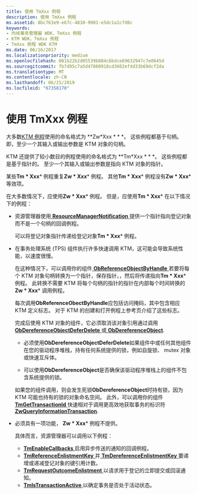 ```yaml
---
title: 使用 TmXxx 例程
description: 使用 TmXxx 例程
ms.assetid: 8bc763e9-e67c-4810-9901-e5dc1a1cfd0c
keywords:
- 内核事务管理器 WDK，TmXxx 例程
- KTM WDK，TmXxx 例程
- TmXxx 例程 WDK KTM
ms.date: 06/16/2017
ms.localizationpriority: medium
ms.openlocfilehash: 081b22b2d05539b084c6bdce69632947c7e0645d
ms.sourcegitcommit: fb7d95c7a5d47860918cd3602efdd33b69dcf2da
ms.translationtype: MT
ms.contentlocale: zh-CN
ms.lasthandoff: 06/25/2019
ms.locfileid: "67358170"
---
```

# <a name="using-tmxxx-routines"></a>使用 TmXxx 例程


大多数[KTM 例程](https://docs.microsoft.com/windows-hardware/drivers/ddi/content/index)使用的命名格式为 **Zw*Xxx * * *。 这些例程都基于句柄。 即，至少一个其输入或输出参数是 KTM 对象的句柄。

KTM 还提供了较小数目的例程使用的命名格式为 **Tm*Xxx * * *。 这些例程都是基于指针的。 至少一个其输入或输出参数是指向 KTM 对象的指针。

某些**Tm * Xxx*** 例程重复**Zw * Xxx*** 例程。 其他**Tm * Xxx*** 例程没有**Zw * Xxx*** 等效项。

在大多数情况下，应使用**Zw * Xxx*** 例程。 但是，应使用**Tm * Xxx*** 在以下情况下的例程：

- 资源管理器使用[ **ResourceManagerNotification** ](https://docs.microsoft.com/windows-hardware/drivers/ddi/content/wdm/nc-wdm-ptm_rm_notification)提供一个指针指向登记对象而不是一个句柄的回调例程。

  可以将登记对象指针传递给登记对象**Tm * Xxx*** 例程。

- 在事务处理系统 (TPS) 组件执行许多快速调用 KTM，这可能会导致系统性能，以速度很慢。

  在这种情况下，可以调用你的组件[ **ObReferenceObjectByHandle** ](https://docs.microsoft.com/windows-hardware/drivers/ddi/content/wdm/nf-wdm-obreferenceobjectbyhandle)若要将每个 KTM 对象句柄转换为一个指针，保存指针，，然后将传递指向**Tm * Xxx*** 例程。 此转换不需要 KTM 将每个句柄的指针的指针在内部每个时间转换的**Zw * Xxx*** 调用例程。

  每次调用**ObReferenceObectByHandle**应包括访问掩码，其中包含相应 KTM 定义标志。 对于 KTM 的创建和打开例程上参考页介绍了这些标志。

  完成后使用 KTM 对象的组件，它必须取消该对象引用通过调用[ **ObDereferenceObjectDeferDelete** ](https://docs.microsoft.com/windows-hardware/drivers/ddi/content/wdm/nf-wdm-obdereferenceobjectdeferdelete)或[ **ObDereferenceObject**](https://docs.microsoft.com/windows-hardware/drivers/ddi/content/wdm/nf-wdm-obdereferenceobject).

  -   必须使用**ObDereferenceObjectDeferDelete**如果组件中或任何其他组件在您的驱动程序堆栈，持有任何系统提供的锁，例如自旋锁、 mutex 对象或快速互斥体。

  -   可以使用**ObDereferenceObject**是否确保该驱动程序堆栈上的组件不包含系统提供的锁。

  如果您的组件调用，则会发生死锁**ObDereferenceObject**时持有锁，因为 KTM 可能也持有的锁的对象命名空间。 此外，可以调用你的组件[ **TmGetTransactionId** ](https://docs.microsoft.com/windows-hardware/drivers/ddi/content/wdm/nf-wdm-tmgettransactionid)快速相对于调用更高效地获取事务的标识符[ **ZwQueryInformationTransaction**](https://docs.microsoft.com/windows-hardware/drivers/ddi/content/wdm/nf-wdm-ntqueryinformationtransaction).

- 必须具有一项功能， **Zw * Xxx*** 例程不提供。

  具体而言，资源管理器可以调用以下例程：

  -   [**TmEnableCallbacks** ](https://docs.microsoft.com/windows-hardware/drivers/ddi/content/wdm/nf-wdm-tmenablecallbacks)启用异步传送的通知的回调例程。
  -   [**TmReferenceEnlistmentKey** ](https://docs.microsoft.com/windows-hardware/drivers/ddi/content/wdm/nf-wdm-tmreferenceenlistmentkey)并[ **TmDereferenceEnlistmentKey** ](https://docs.microsoft.com/windows-hardware/drivers/ddi/content/wdm/nf-wdm-tmdereferenceenlistmentkey)要递增或递减登记对象的键引用计数。
  -   [**TmRequestOutcomeEnlistment** ](https://docs.microsoft.com/windows-hardware/drivers/ddi/content/wdm/nf-wdm-tmrequestoutcomeenlistment)以请求用于登记的立即提交或回滚通知。
  -   [**TmIsTransactionActive** ](https://docs.microsoft.com/windows-hardware/drivers/ddi/content/wdm/nf-wdm-tmistransactionactive)以确定事务是否处于活动状态。

 

 




